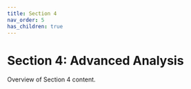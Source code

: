 ```yaml
---
title: Section 4
nav_order: 5
has_children: true
---
```


# Section 4: Advanced Analysis

Overview of Section 4 content.
